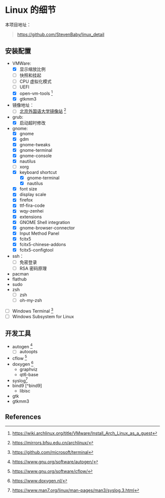 # Linux 的细节

本项目地址：

> https://github.com/StevenBaby/linux_detail

## 安装配置
- VMWare:
    - [x] 显示缩放比例
    - [ ] 快照和挂起
    - [ ] CPU 虚拟化模式
    - [ ] UEFI
    - [x] open-vm-tools [^vm-tools]
    - [x] gtkmm3
- 镜像地址：
    - [ ] [北京外国语大学镜像站](https://mirrors.bfsu.edu.cn/archlinux/) [^bfsu_mirrors]
- grub:
    - [x] 启动超时修改
- gnome:
    - [x] gnome
    - [x] gdm
    - [x] gnome-tweaks
    - [x] gnome-terminal
    - [x] gnome-console
    - [x] nautilus
    - [ ] xorg
    - [x] keyboard shortcut
        - [x] gnome-terminal
        - [x] nautilus
    - [x] font size
    - [x] display scale
    - [x] firefox
    - [x] ttf-fira-code
    - [x] wqy-zenhei
    - [x] extensions
    - [x] GNOME Shell integration
    - [x] gnome-browser-connector
    - [x] Input Method Panel
    - [x] fcitx5
    - [x] fcitx5-chinese-addons
    - [x] fcitx5-configtool
- ssh：
    - [ ] 免密登录
    - [ ] RSA 密码原理
- pacman
- flathub
- sudo
- zsh
    - [ ] zsh
    - [ ] oh-my-zsh
- [ ] Windows Terminal [^windows-terminal]
- [ ] Windows Subsystem for Linux

## 开发工具

- autogen [^autogen]
    - [ ] autoopts
- cflow [^cflow]
- doxygen [^doxygen]
    - graphviz
    - qt6-base
- syslog[^syslog]
- bind9 [^bind9]
    - libisc
- gtk
- gtkmm3

## References

[^bfsu_mirrors]: https://mirrors.bfsu.edu.cn/archlinux/
[^windows-terminal]: https://github.com/microsoft/terminal
[^vm-tools]: https://wiki.archlinux.org/title/VMware/Install_Arch_Linux_as_a_guest
[^cflow]: https://www.gnu.org/software/cflow/
[^doxygen]: https://www.doxygen.nl/
[^autogen]: https://www.gnu.org/software/autogen/
[^syslog]: https://www.man7.org/linux/man-pages/man3/syslog.3.html
[^bind]: https://gitlab.isc.org/isc-projects/bind9
